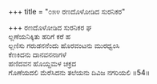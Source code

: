 +++
title = "೦೫೪ ರಣದೊಳೋಡಿದ ಸುರನಿಕರ"

+++
ರಣದೊಳೋಡಿದ ಸುರನಿಕರ ಘ  
ಲ್ಲಣೆಯನಿಕ್ಕಿತು ಹರಿಗೆ ಕರೆ ಹ  
ಲ್ಲಣಿಸು ಗರುಡನನೆಂದು ಹೊರವಂಟನು ಮುರಧ್ವಂಸಿ  
ಕೆಣಕಿದನು ದಾನವನನಾಗಳೆ  
ಹಣಿದವನ ಹೊಯ್ದಮಳ ಚಕ್ರದ  
ಗೊಣೆಯದಲಿ ಮೆರೆಸಿದನು ತಲೆಯನು ದಿವಿಜ ನಗರಿಯಲಿ    ॥54॥